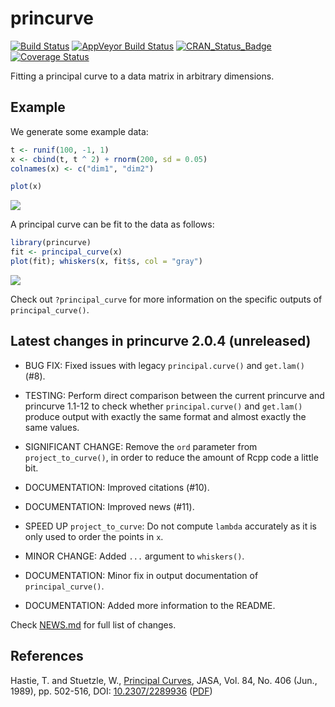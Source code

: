 
<!-- README.md is generated from README.Rmd. Please edit that file -->
princurve
=========

[![Build Status](https://travis-ci.org/dynverse/princurve.svg?branch=master)](https://travis-ci.org/dynverse/princurve) [![AppVeyor Build Status](https://ci.appveyor.com/api/projects/status/github/dynverse/princurve?branch=master&svg=true)](https://ci.appveyor.com/project/dynverse/princurve) [![CRAN\_Status\_Badge](https://www.r-pkg.org/badges/version/princurve)](https://cran.r-project.org/package=princurve) [![Coverage Status](https://codecov.io/gh/dynverse/princurve/branch/master/graph/badge.svg)](https://codecov.io/gh/dynverse/princurve?branch=master)

Fitting a principal curve to a data matrix in arbitrary dimensions.

Example
-------

We generate some example data:

``` r
t <- runif(100, -1, 1)
x <- cbind(t, t ^ 2) + rnorm(200, sd = 0.05)
colnames(x) <- c("dim1", "dim2")

plot(x)
```

![](man/figures/README_example_data-1.png)

A principal curve can be fit to the data as follows:

``` r
library(princurve)
fit <- principal_curve(x)
plot(fit); whiskers(x, fit$s, col = "gray")
```

![](man/figures/README_example_plot-1.png)

Check out `?principal_curve` for more information on the specific outputs of `principal_curve()`.

<!-- ## Latest changes -->
Latest changes in princurve 2.0.4 (unreleased)
----------------------------------------------

-   BUG FIX: Fixed issues with legacy `principal.curve()` and `get.lam()` (\#8).

-   TESTING: Perform direct comparison between the current princurve and princurve 1.1-12 to check whether `principal.curve()` and `get.lam()` produce output with exactly the same format and almost exactly the same values.

-   SIGNIFICANT CHANGE: Remove the `ord` parameter from `project_to_curve()`, in order to reduce the amount of Rcpp code a little bit.

-   DOCUMENTATION: Improved citations (\#10).

-   DOCUMENTATION: Improved news (\#11).

-   SPEED UP `project_to_curve`: Do not compute `lambda` accurately as it is only used to order the points in `x`.

-   MINOR CHANGE: Added `...` argument to `whiskers()`.

-   DOCUMENTATION: Minor fix in output documentation of `principal_curve()`.

-   DOCUMENTATION: Added more information to the README.

Check [NEWS.md](inst/NEWS.md) for full list of changes.

References
----------

Hastie, T. and Stuetzle, W., [Principal Curves](https://www.jstor.org/stable/2289936), JASA, Vol. 84, No. 406 (Jun., 1989), pp. 502-516, DOI: [10.2307/2289936](http://doi.org/10.2307/2289936) ([PDF](https://web.stanford.edu/~hastie/Papers/principalcurves.pdf))
